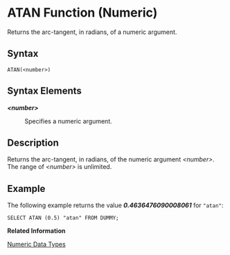 <!-- loio20db38e775191014b31aa470840e14c6 -->

# ATAN Function \(Numeric\)

Returns the arc-tangent, in radians, of a numeric argument.



<a name="loio20db38e775191014b31aa470840e14c6__sql_function_atan_1sql_function_atan_syntax"/>

## Syntax

```
ATAN(<number>)
```



## Syntax Elements


<dl>
<dt><b>

*<number\>*

</b></dt>
<dd>

Specifies a numeric argument.



</dd>
</dl>



<a name="loio20db38e775191014b31aa470840e14c6__sql_function_atan_1sql_function_atan_description"/>

## Description

Returns the arc-tangent, in radians, of the numeric argument *<number\>*. The range of *<number\>* is unlimited.



<a name="loio20db38e775191014b31aa470840e14c6__sql_function_atan_1sql_function_atan_examples"/>

## Example

The following example returns the value ***0.4636476090008061*** for `"atan"`:

```
SELECT ATAN (0.5) "atan" FROM DUMMY;
```

**Related Information**  


[Numeric Data Types](../numeric-data-types-4ee2f26.md "Numeric data types are used to store numeric information.")

